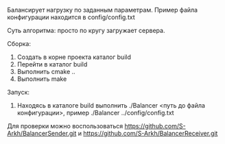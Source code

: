 Балансирует нагрузку по заданным параметрам.
Пример файла конфигурации находится в config/config.txt

Суть алгоритма: просто по кругу загружает сервера.

Сборка:
1) Создать в корне проекта каталог build
2) Перейти в каталог build
3) Выполнить cmake ..
4) Выполнить make

Запуск:
1) Находясь в каталоге build выполнить ./Balancer <путь до файла конфигурации>, пример ./Balancer ../config/config.txt

Для проверки можно воспользоваться https://github.com/S-Arkh/BalancerSender.git и https://github.com/S-Arkh/BalancerReceiver.git
